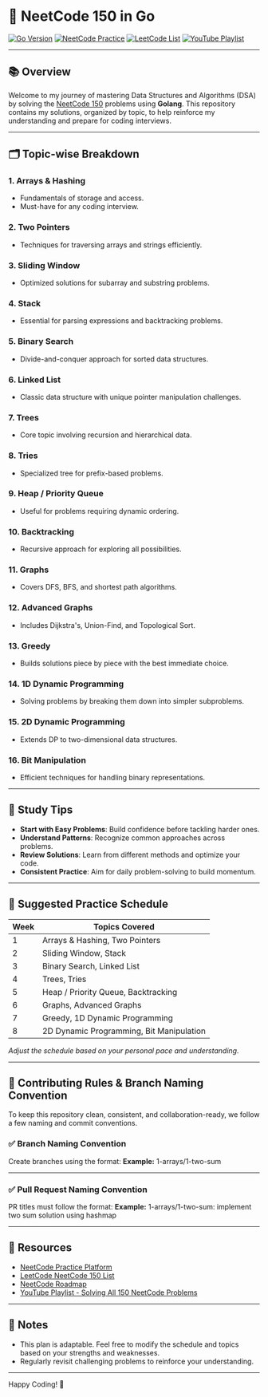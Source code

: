 # 🚀 NeetCode 150 in Go

[![Go Version](https://img.shields.io/badge/Go-1.20-blue.svg)](https://golang.org/dl/)
[![NeetCode Practice](https://img.shields.io/badge/NeetCode-Practice-blue)](https://neetcode.io/practice)
[![LeetCode List](https://img.shields.io/badge/LeetCode-NeetCode%20150-orange)](https://leetcode.com/problem-list/plakya4j/)
[![YouTube Playlist](https://img.shields.io/badge/YouTube-Playlist-red)](https://www.youtube.com/playlist?list=PLQZEzAa9dfpkv0kZkjomTj553gQyafNiB)

---

## 📚 Overview

Welcome to my journey of mastering Data Structures and Algorithms (DSA) by solving the [NeetCode 150](https://neetcode.io/practice?tab=neetcode150) problems using **Golang**. This repository contains my solutions, organized by topic, to help reinforce my understanding and prepare for coding interviews.

---

## 🗂️ Topic-wise Breakdown

### 1. Arrays & Hashing
- Fundamentals of storage and access.
- Must-have for any coding interview.

### 2. Two Pointers
- Techniques for traversing arrays and strings efficiently.

### 3. Sliding Window
- Optimized solutions for subarray and substring problems.

### 4. Stack
- Essential for parsing expressions and backtracking problems.

### 5. Binary Search
- Divide-and-conquer approach for sorted data structures.

### 6. Linked List
- Classic data structure with unique pointer manipulation challenges.

### 7. Trees
- Core topic involving recursion and hierarchical data.

### 8. Tries
- Specialized tree for prefix-based problems.

### 9. Heap / Priority Queue
- Useful for problems requiring dynamic ordering.

### 10. Backtracking
- Recursive approach for exploring all possibilities.

### 11. Graphs
- Covers DFS, BFS, and shortest path algorithms.

### 12. Advanced Graphs
- Includes Dijkstra's, Union-Find, and Topological Sort.

### 13. Greedy
- Builds solutions piece by piece with the best immediate choice.

### 14. 1D Dynamic Programming
- Solving problems by breaking them down into simpler subproblems.

### 15. 2D Dynamic Programming
- Extends DP to two-dimensional data structures.

### 16. Bit Manipulation
- Efficient techniques for handling binary representations.

---

## 🧠 Study Tips

- **Start with Easy Problems**: Build confidence before tackling harder ones.
- **Understand Patterns**: Recognize common approaches across problems.
- **Review Solutions**: Learn from different methods and optimize your code.
- **Consistent Practice**: Aim for daily problem-solving to build momentum.

---

## 📅 Suggested Practice Schedule

| Week | Topics Covered                         |
|------|----------------------------------------|
| 1    | Arrays & Hashing, Two Pointers         |
| 2    | Sliding Window, Stack                  |
| 3    | Binary Search, Linked List             |
| 4    | Trees, Tries                           |
| 5    | Heap / Priority Queue, Backtracking    |
| 6    | Graphs, Advanced Graphs                |
| 7    | Greedy, 1D Dynamic Programming         |
| 8    | 2D Dynamic Programming, Bit Manipulation |

*Adjust the schedule based on your personal pace and understanding.*

---

## 📌 Contributing Rules & Branch Naming Convention

To keep this repository clean, consistent, and collaboration-ready, we follow a few naming and commit conventions.

### ✅ Branch Naming Convention

Create branches using the format:
**Example:**
1-arrays/1-two-sum

---

### ✅ Pull Request Naming Convention

PR titles must follow the format:
**Example:**
1-arrays/1-two-sum: implement two sum solution using hashmap

---

## 🔗 Resources

- [NeetCode Practice Platform](https://neetcode.io/practice)
- [LeetCode NeetCode 150 List](https://leetcode.com/problem-list/plakya4j/)
- [NeetCode Roadmap](https://neetcode.io/roadmap)
- [YouTube Playlist - Solving All 150 NeetCode Problems](https://www.youtube.com/playlist?list=PLQZEzAa9dfpkv0kZkjomTj553gQyafNiB)

---

## 📝 Notes

- This plan is adaptable. Feel free to modify the schedule and topics based on your strengths and weaknesses.
- Regularly revisit challenging problems to reinforce your understanding.

---

Happy Coding! 🚀
